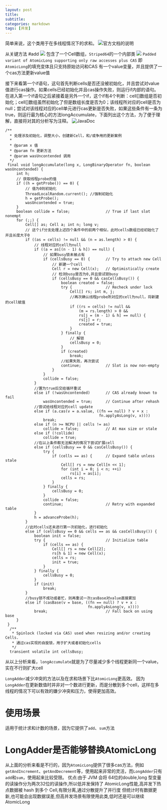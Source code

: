 ```yaml
---
layout: post
title: 
subtitle: 
categories: markdown
tags: [并发]
---
```




简单来说，这个类用于在多线程情况下的求和。
![官方文档的说明](https://typoraimgbed.oss-cn-hangzhou.aliyuncs.com/img/4685968-06c72cfbe4dc4230.png)

从关键方法
#add
![](https://typoraimgbed.oss-cn-hangzhou.aliyuncs.com/img/4685968-bad92d53219ce616.png)
包含了一个Cell数组，`Striped64`的一个内部类
![](https://typoraimgbed.oss-cn-hangzhou.aliyuncs.com/img/4685968-d2d7d1ed29af4dc0.png)
`Padded variant of AtomicLong supporting only raw accesses plus CAS`
即`AtomicLong`的填充变体且只支持原始访问和CAS
有一个value变量，并且提供了一个cas方法更新value值

接下来看第一个if语句，这句首先判断cells是否还没被初始化，并且尝试对value值进行cas操作。如果cells已经初始化并且cas操作失败，则运行if内部的语句。在进入第一个if语句之后紧接着是另外一个if，这个if有4个判断：cell[]数组是否初始化；cell[]数组虽然初始化了但是数组长度是否为0；该线程所对应的cell是否为null；尝试对该线程对应的cell单元进行cas更新是否失败，如果这些条件有一条为true，则运行最为核心的方法longAccumulate，下面列出这个方法，为了便于理解，直接将对其的分析写为注释。
![JavaDoc](https://typoraimgbed.oss-cn-hangzhou.aliyuncs.com/img/4685968-9d6da5cb49142c38.png)
```
/**
  * 处理涉及初始化，调整大小，创建新Cell，和/或争用的更新案例
  *
  * @param x 值
  * @param fn 更新方法
  * @param wasUncontended 调用
  */
 final void longAccumulate(long x, LongBinaryOperator fn, boolean wasUncontended) {
     int h;
     // 获取线程probe的值
     if ((h = getProbe()) == 0) {
         // 值为0则初始化
         ThreadLocalRandom.current(); //强制初始化
         h = getProbe();
         wasUncontended = true;
     }
     boolean collide = false;                // True if last slot nonempt
     for (;;) {
         Cell[] as; Cell a; int n; long v;
         // 这个if分支处理上述四个条件中的前两个相似，此时cells数组已经初始化了并且长度大于0
         if ((as = cells) != null && (n = as.length) > 0) {
             // 线程对应的cell为null
             if ((a = as[(n - 1) & h]) == null) {
                 // 如果busy锁未被占有
                 if (cellsBusy == 0) {       // Try to attach new Cell
                     // 新建一个cell
                     Cell r = new Cell(x);   // Optimistically create
                     // 检测busy是否为0,并且尝试锁busy
                     if (cellsBusy == 0 && casCellsBusy()) {
                         boolean created = false;
                         try {               // Recheck under lock
                             Cell[] rs; int m, j;
                             //再次确认线程probe所对应的cell为null，将新建的cell赋值
                             if ((rs = cells) != null &&
                                 (m = rs.length) > 0 &&
                                 rs[j = (m - 1) & h] == null) {
                                 rs[j] = r;
                                 created = true;
                             }
                         } finally {
                             // 解锁
                             cellsBusy = 0;
                         }
                         if (created)
                             break;
                         //如果失败，再次尝试
                         continue;           // Slot is now non-empty
                     }
                 }
                 collide = false;
             }
             //置为true后交给循环重试
             else if (!wasUncontended)       // CAS already known to fail
                 wasUncontended = true;      // Continue after rehash
             //尝试给线程对应的cell update
             else if (a.cas(v = a.value, ((fn == null) ? v + x :
                                          fn.applyAsLong(v, x))))
                 break;
             else if (n >= NCPU || cells != as)
                 collide = false;            // At max size or stale
             else if (!collide)
                 collide = true;
             //在以上条件都无法解决的情况下尝试扩展cell
             else if (cellsBusy == 0 && casCellsBusy()) {
                 try {
                     if (cells == as) {      // Expand table unless stale
                         Cell[] rs = new Cell[n << 1];
                         for (int i = 0; i < n; ++i)
                             rs[i] = as[i];
                         cells = rs;
                     }
                 } finally {
                     cellsBusy = 0;
                 }
                 collide = false;
                 continue;                   // Retry with expanded table
             }
             h = advanceProbe(h);
         }
         //此时cells还未进行第一次初始化，进行初始化
         else if (cellsBusy == 0 && cells == as && casCellsBusy()) {
             boolean init = false;
             try {                           // Initialize table
                 if (cells == as) {
                     Cell[] rs = new Cell[2];
                     rs[h & 1] = new Cell(x);
                     cells = rs;
                     init = true;
                 }
             } finally {
                 cellsBusy = 0;
             }
             if (init)
                 break;
         }
         //busy锁不成功或者忙，则再重试一次casBase对value直接累加
         else if (casBase(v = base, ((fn == null) ? v + x :
                                     fn.applyAsLong(v, x))))
             break;                          // Fall back on using base
     }
 }
  /**
   * Spinlock (locked via CAS) used when resizing and/or creating Cells.
   * 通过cas实现的自旋锁，用于扩大或者初始化cells
   */
  transient volatile int cellsBusy;
```
从以上分析来看，`longAccumulate`就是为了尽量减少多个线程更新同一个value，实在不行则扩大cell

`LongAdder`减少冲突的方法以及在求和场景下比`AtomicLong`更高效。
因为`LongAdder`在更新数值时并非对一个数进行更新，而是分散到多个cell，这样在多线程的情况下可以有效的嫌少冲突和压力，使得更加高效。
# 使用场景
适用于统计求和计数的场景，因为它提供了`add`、`sum`方法
# [](http://blog.jerkybible.com/2018/01/11/Java%E5%B9%B6%E5%8F%91%E6%BA%90%E7%A0%81%E4%B9%8BLongAdder/#LongAdder%E6%98%AF%E5%90%A6%E8%83%BD%E5%A4%9F%E6%9B%BF%E6%8D%A2AtomicLong "LongAdder是否能够替换AtomicLong")LongAdder是否能够替换AtomicLong

从上面的分析来看是不行的，因为`AtomicLong`提供了很多cas方法，例如`getAndIncrement`、`getAndDecrement`等，使用起来非常的灵活，而`LongAdder`只有`add`和`sum`，使用起来比较受限。
优点:由于 JVM 会将 64位的double,long 型变量的读操作分为两次32位的读操作,所以低并发保持了 AtomicLong性能,高并发下热点数据被 hash 到多个 Cell,有限分离,通过分散提升了并行度
但统计时有数据更新,也可能会出现数据误差,但高并发场景有限使用此类,低时还是可以继续 AtomicLong
